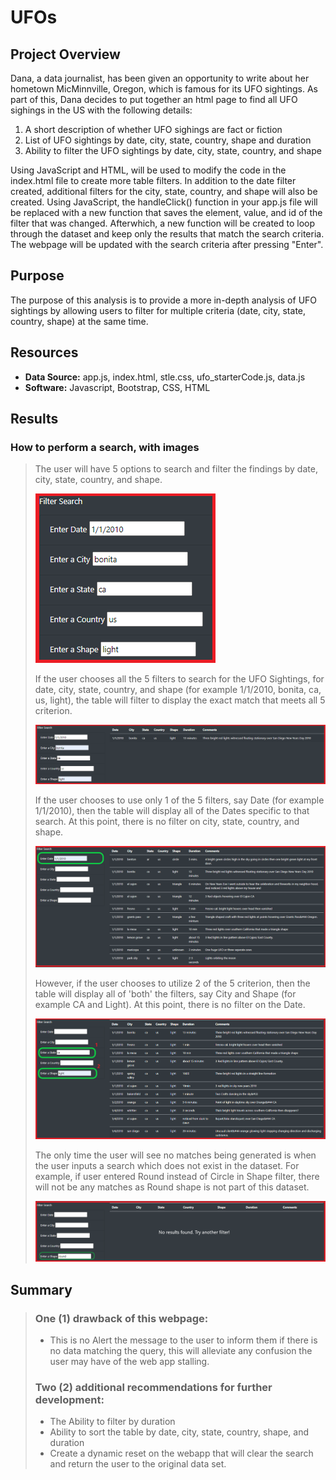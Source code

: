 # UFOs

## Project Overview
Dana, a data journalist, has been given an opportunity to write about her hometown MicMinnville, Oregon, which is famous for its UFO sightings. As part of this, Dana decides to put together an html page to find all UFO sighings in the US with the following details:

1. A short description of whether UFO sighings are fact or fiction
2. List of UFO sightings by date, city, state, country, shape and duration
3. Ability to filter the UFO sightings by date, city, state, country, and shape

Using JavaScript and HTML, will be used to modify the code in the index.html file to create more table filters. In addition to the date filter created, additional filters for the city, state, country, and shape will also be created. Using JavaScript, the handleClick() function in your app.js file will be replaced with a new function that saves the element, value, and id of the filter that was changed. Afterwhich, a new function will be created to loop through the dataset and keep only the results that match the search criteria. The webpage will be updated with the search criteria after pressing "Enter".

## Purpose
The purpose of this analysis is to provide a more in-depth analysis of UFO sightings by allowing users to filter for multiple criteria (date, city, state, country, shape) at the same time.

## Resources
- **Data Source:** app.js, index.html, stle.css, ufo_starterCode.js, data.js
- **Software:** Javascript, Bootstrap, CSS, HTML
>
## Results
### How to perform a search, with images
>The user will have 5 options to search and filter the findings by date, city, state, country, and shape.
>
>![filters](./Resources/filters.png)
>
>If the user chooses all the 5 filters to search for the UFO Sightings, for date, city, state, country, and shape (for example 1/1/2010, bonita, ca, us, light), the table will filter to display the exact match that meets all 5 criterion.
>
>![exact_match](./Resources/exact_match.png)
>
>If the user chooses to use only 1 of the 5 filters, say Date (for example 1/1/2010), then the table will display all of the Dates specific to that search. At this point, there is no filter on city, state, country, and shape.
>
>![filter_one](./Resources/filter_one.png)
>
>However, if the user chooses to utilize 2 of the 5 criterion, then the table will display all of 'both' the filters, say City and Shape (for example CA and Light). At this point, there is no filter on the Date.
>
>![filter_two](./Resources/filter_two.png)
>
>The only time the user will see no matches being generated is when the user inputs a search which does not exist in the dataset. For example, if user entered Round instead of Circle in Shape filter, there will not be any matches as Round shape is not part of this dataset.
>
>![filter_blank](./Resources/filter_blank.png)
>

## Summary
>
>### One (1) drawback of this webpage:
>- This is no Alert the message to the user to inform them if there is no data matching the query, this will alleviate any confusion the user may have of the web app stalling.
>
>### Two (2) additional recommendations for further development:
>- The Ability to filter by duration
>- Ability to sort the table by date, city, state, country, shape, and duration
>- Create a dynamic reset on the webapp that will clear the search and return the user to the original data set.



